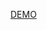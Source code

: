  [DEMO]([https://github.com/facebook/create-react-app](https://wingleszy.github.io/test-task-countries/))
